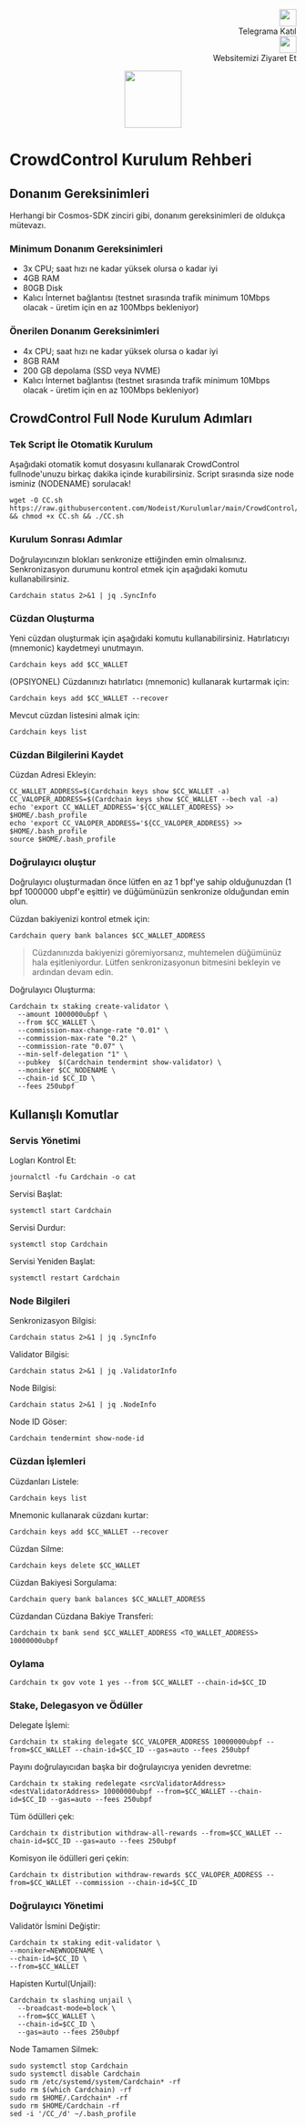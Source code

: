 <p style="font-size:14px" align="right">
 <a href="https://t.me/nodeistt" target="_blank"><img src="https://github.com/Nodeist/Testnet_Kurulumlar/blob/fee87fe32609c1704206721b9fb16e4c5de75a96/telegramlogo.png" width="30"/></a><br>Telegrama Katıl<br>
<a href="https://nodeist.site/" target="_blank"><img src="https://raw.githubusercontent.com/Nodeist/Testnet_Kurulumlar/main/logo.png" width="30"/></a><br> Websitemizi Ziyaret Et 
</p>



<p align="center">
  <img height="100" src="https://i.hizliresim.com/qii2z30.jpeg">
</p>

# CrowdControl Kurulum Rehberi
## Donanım Gereksinimleri
Herhangi bir Cosmos-SDK zinciri gibi, donanım gereksinimleri de oldukça mütevazı.

### Minimum Donanım Gereksinimleri
 - 3x CPU; saat hızı ne kadar yüksek olursa o kadar iyi
 - 4GB RAM
 - 80GB Disk
 - Kalıcı İnternet bağlantısı (testnet sırasında trafik minimum 10Mbps olacak - üretim için en az 100Mbps bekleniyor)

### Önerilen Donanım Gereksinimleri
 - 4x CPU; saat hızı ne kadar yüksek olursa o kadar iyi
 - 8GB RAM
 - 200 GB depolama (SSD veya NVME)
 - Kalıcı İnternet bağlantısı (testnet sırasında trafik minimum 10Mbps olacak - üretim için en az 100Mbps bekleniyor)

## CrowdControl Full Node Kurulum Adımları
### Tek Script İle Otomatik Kurulum
Aşağıdaki otomatik komut dosyasını kullanarak CrowdControl fullnode'unuzu birkaç dakika içinde kurabilirsiniz. 
Script sırasında size node isminiz (NODENAME) sorulacak!


```
wget -O CC.sh https://raw.githubusercontent.com/Nodeist/Kurulumlar/main/CrowdControl/CC && chmod +x CC.sh && ./CC.sh
```

### Kurulum Sonrası Adımlar

Doğrulayıcınızın blokları senkronize ettiğinden emin olmalısınız. 
Senkronizasyon durumunu kontrol etmek için aşağıdaki komutu kullanabilirsiniz.
```
Cardchain status 2>&1 | jq .SyncInfo
```

### Cüzdan Oluşturma
Yeni cüzdan oluşturmak için aşağıdaki komutu kullanabilirsiniz. Hatırlatıcıyı (mnemonic) kaydetmeyi unutmayın.
```
Cardchain keys add $CC_WALLET
```

(OPSIYONEL) Cüzdanınızı hatırlatıcı (mnemonic) kullanarak kurtarmak için:
```
Cardchain keys add $CC_WALLET --recover
```

Mevcut cüzdan listesini almak için:
```
Cardchain keys list
```

### Cüzdan Bilgilerini Kaydet
Cüzdan Adresi Ekleyin:
```
CC_WALLET_ADDRESS=$(Cardchain keys show $CC_WALLET -a)
CC_VALOPER_ADDRESS=$(Cardchain keys show $CC_WALLET --bech val -a)
echo 'export CC_WALLET_ADDRESS='${CC_WALLET_ADDRESS} >> $HOME/.bash_profile
echo 'export CC_VALOPER_ADDRESS='${CC_VALOPER_ADDRESS} >> $HOME/.bash_profile
source $HOME/.bash_profile
```


### Doğrulayıcı oluştur
Doğrulayıcı oluşturmadan önce lütfen en az 1 bpf'ye sahip olduğunuzdan (1 bpf 1000000 ubpf'e eşittir) ve düğümünüzün senkronize olduğundan emin olun.

Cüzdan bakiyenizi kontrol etmek için:
```
Cardchain query bank balances $CC_WALLET_ADDRESS
```
> Cüzdanınızda bakiyenizi göremiyorsanız, muhtemelen düğümünüz hala eşitleniyordur. Lütfen senkronizasyonun bitmesini bekleyin ve ardından devam edin. 

Doğrulayıcı Oluşturma:
```
Cardchain tx staking create-validator \
  --amount 1000000ubpf \
  --from $CC_WALLET \
  --commission-max-change-rate "0.01" \
  --commission-max-rate "0.2" \
  --commission-rate "0.07" \
  --min-self-delegation "1" \
  --pubkey  $(Cardchain tendermint show-validator) \
  --moniker $CC_NODENAME \
  --chain-id $CC_ID \
  --fees 250ubpf
```



## Kullanışlı Komutlar
### Servis Yönetimi
Logları Kontrol Et:
```
journalctl -fu Cardchain -o cat
```

Servisi Başlat:
```
systemctl start Cardchain
```

Servisi Durdur:
```
systemctl stop Cardchain
```

Servisi Yeniden Başlat:
```
systemctl restart Cardchain
```

### Node Bilgileri
Senkronizasyon Bilgisi:
```
Cardchain status 2>&1 | jq .SyncInfo
```

Validator Bilgisi:
```
Cardchain status 2>&1 | jq .ValidatorInfo
```

Node Bilgisi:
```
Cardchain status 2>&1 | jq .NodeInfo
```

Node ID Göser:
```
Cardchain tendermint show-node-id
```

### Cüzdan İşlemleri
Cüzdanları Listele:
```
Cardchain keys list
```

Mnemonic kullanarak cüzdanı kurtar:
```
Cardchain keys add $CC_WALLET --recover
```

Cüzdan Silme:
```
Cardchain keys delete $CC_WALLET
```

Cüzdan Bakiyesi Sorgulama:
```
Cardchain query bank balances $CC_WALLET_ADDRESS
```

Cüzdandan Cüzdana Bakiye Transferi:
```
Cardchain tx bank send $CC_WALLET_ADDRESS <TO_WALLET_ADDRESS> 10000000ubpf
```

### Oylama
```
Cardchain tx gov vote 1 yes --from $CC_WALLET --chain-id=$CC_ID
```

### Stake, Delegasyon ve Ödüller
Delegate İşlemi:
```
Cardchain tx staking delegate $CC_VALOPER_ADDRESS 10000000ubpf --from=$CC_WALLET --chain-id=$CC_ID --gas=auto --fees 250ubpf
```

Payını doğrulayıcıdan başka bir doğrulayıcıya yeniden devretme:
```
Cardchain tx staking redelegate <srcValidatorAddress> <destValidatorAddress> 10000000ubpf --from=$CC_WALLET --chain-id=$CC_ID --gas=auto --fees 250ubpf
```

Tüm ödülleri çek:
```
Cardchain tx distribution withdraw-all-rewards --from=$CC_WALLET --chain-id=$CC_ID --gas=auto --fees 250ubpf
```

Komisyon ile ödülleri geri çekin:
```
Cardchain tx distribution withdraw-rewards $CC_VALOPER_ADDRESS --from=$CC_WALLET --commission --chain-id=$CC_ID
```

### Doğrulayıcı Yönetimi
Validatör İsmini Değiştir:
```
Cardchain tx staking edit-validator \
--moniker=NEWNODENAME \
--chain-id=$CC_ID \
--from=$CC_WALLET
```

Hapisten Kurtul(Unjail): 
```
Cardchain tx slashing unjail \
  --broadcast-mode=block \
  --from=$CC_WALLET \
  --chain-id=$CC_ID \
  --gas=auto --fees 250ubpf
```


Node Tamamen Silmek:
```
sudo systemctl stop Cardchain
sudo systemctl disable Cardchain
sudo rm /etc/systemd/system/Cardchain* -rf
sudo rm $(which Cardchain) -rf
sudo rm $HOME/.Cardchain* -rf
sudo rm $HOME/Cardchain -rf
sed -i '/CC_/d' ~/.bash_profile
```
